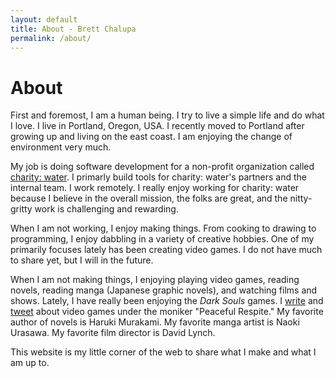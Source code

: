 ```yaml
---
layout: default
title: About - Brett Chalupa
permalink: /about/
---
```


# About

First and foremost, I am a human being. I try to live a simple life and
do what I love. I live in Portland, Oregon, USA. I recently moved to
Portland after growing up and living on the east coast. I am enjoying
the change of environment very much.

My job is doing software development for a non-profit organization
called [charity: water](http://charitywater.org). I primarly build tools
for charity: water's partners and the internal team. I work remotely. I
really enjoy working for charity: water because I believe in the overall
mission, the folks are great, and the nitty-gritty work is challenging
and rewarding.

When I am not working, I enjoy making things. From cooking to drawing to
programming, I enjoy dabbling in a variety of creative hobbies. One of
my primarily focuses lately has been creating video games. I do not have
much to share yet, but I will in the future.

When I am not making things, I enjoying playing video games, reading
novels, reading manga (Japanese graphic novels), and watching films and
shows. Lately, I have really been enjoying the _Dark Souls_ games. I
[write](http://www.peacefulrespite.com/) and
[tweet](https://twitter.com/peacefulrespite) about video games under the
moniker "Peaceful Respite." My favorite author of novels is Haruki
Murakami. My favorite manga artist is Naoki Urasawa. My favorite film
director is David Lynch.

This website is my little corner of the web to share what I make and
what I am up to.
